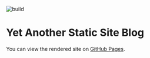![build](https://github.com/hadjilucasL/blog/workflows/main/badge.svg)  

# Yet Another Static Site Blog
You can view the rendered site on [GitHub Pages](https://hadjilucasL.github.io/blog).
